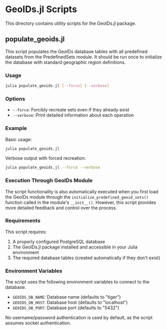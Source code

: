 # GeoIDs.jl Scripts

This directory contains utility scripts for the GeoIDs.jl package.

## populate_geoids.jl

This script populates the GeoIDs database tables with all predefined datasets from the PredefinedSets module. It should be run once to initialize the database with standard geographic region definitions.

### Usage

```bash
julia populate_geoids.jl [--force] [--verbose]
```

### Options

- `--force`: Forcibly recreate sets even if they already exist
- `--verbose`: Print detailed information about each operation

### Example

Basic usage:

```bash
julia populate_geoids.jl
```

Verbose output with forced recreation:

```bash
julia populate_geoids.jl --force --verbose
```

### Execution Through GeoIDs Module

The script functionality is also automatically executed when you first load the GeoIDs module through the `initialize_predefined_geoid_sets()` function called in the module's `__init__()`. However, this script provides more detailed feedback and control over the process.

### Requirements

This script requires:

1. A properly configured PostgreSQL database
2. The GeoIDs.jl package installed and accessible in your Julia environment
3. The required database tables (created automatically if they don't exist)

### Environment Variables

The script uses the following environment variables to connect to the database:

- `GEOIDS_DB_NAME`: Database name (defaults to "tiger")
- `GEOIDS_DB_HOST`: Database host (defaults to "localhost")
- `GEOIDS_DB_PORT`: Database port (defaults to "5432")

No username/password authentication is used by default, as the script assumes socket authentication. 
